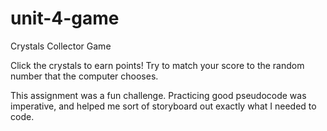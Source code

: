 # unit-4-game

Crystals Collector Game

Click the crystals to earn points! Try to match your score to the random number that the computer chooses.

This assignment was a fun challenge. Practicing good pseudocode was imperative, and helped me sort of storyboard out exactly what I needed to code. 